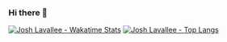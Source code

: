 ### Hi there 👋

<a href='youtube.com' img='https://img.shields.io/badge/YouTube_Gaming-FF0000?style=for-the-badge&logo=youtube-gaming&logoColor=white'></a>

[![Josh Lavallee - Wakatime Stats](https://github-readme-stats.vercel.app/api/wakatime?username=joshlavallee&theme=tokyonight)](https://github.com/joshlavallee/github-readme-stats)
[![Josh Lavallee - Top Langs](https://github-readme-stats.vercel.app/api/top-langs/?username=joshlavallee&theme=tokyonight)](https://github.com/joshlavallee/github-readme-stats)
